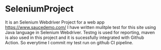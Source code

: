# SeleniumProject
It is an Selenium Webdriver Project for a web app  https://www.saucedemo.com/
I have written mulitple test for this site using Java language in Selenium Webdriver. Testng is used for reporting, maven is also used in this project and it is sucessfully integrated with Github Action. So everytime I commit my test run on github CI pipeline.
